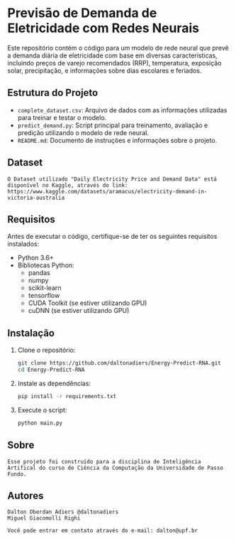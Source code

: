 # Previsão de Demanda de Eletricidade com Redes Neurais

Este repositório contém o código para um modelo de rede neural que prevê a demanda diária de eletricidade com base em diversas características, incluindo preços de varejo recomendados (RRP), temperatura, exposição solar, precipitação, e informações sobre dias escolares e feriados.

## Estrutura do Projeto

- `complete_dataset.csv`: Arquivo de dados com as informações utilizadas para treinar e testar o modelo.
- `predict_demand.py`: Script principal para treinamento, avaliação e predição utilizando o modelo de rede neural.
- `README.md`: Documento de instruções e informações sobre o projeto.

## Dataset

    O Dataset utilizado "Daily Electricity Price and Demand Data" está disponível no Kaggle, através do link: https://www.kaggle.com/datasets/aramacus/electricity-demand-in-victoria-australia

## Requisitos

Antes de executar o código, certifique-se de ter os seguintes requisitos instalados:

- Python 3.6+
- Bibliotecas Python:
  - pandas
  - numpy
  - scikit-learn
  - tensorflow
  - CUDA Toolkit (se estiver utilizando GPU)
  - cuDNN (se estiver utilizando GPU)

## Instalação

1. Clone o repositório:
   ```bash
   git clone https://github.com/daltonadiers/Energy-Predict-RNA.git
   cd Energy-Predict-RNA
2. Instale as dependências:
    ```bash
    pip install -r requirements.txt
3. Execute o script:
    ```bash
    python main.py

## Sobre

    Esse projeto foi construído para a disciplina de Inteligência Artifical do curso de Ciência da Computação da Universidade de Passo Fundo.

## Autores

    Dalton Oberdan Adiers @daltonadiers
    Miguel Giacomolli Righi

    Você pode entrar em contato através do e-mail: dalton@upf.br